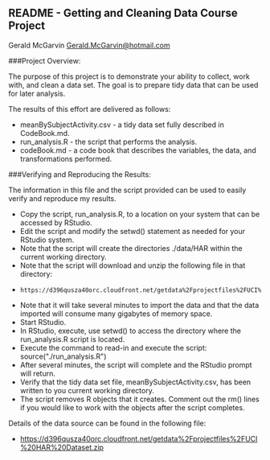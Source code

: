 ## README - Getting and Cleaning Data Course Project

Gerald McGarvin
Gerald.McGarvin@hotmail.com

###Project Overview: 

The purpose of this project is to demonstrate your ability to collect, work with, and clean a data set. The goal is to prepare tidy data that can be used for later analysis.

The results of this effort are delivered as follows:
* meanBySubjectActivity.csv - a tidy data set fully described in CodeBook.md.
* run_analysis.R - the script that performs the analysis.
* codeBook.md - a code book that describes the variables, the data, and transformations performed. 

###Verifying and Reproducing the Results:

The information in this file and the script provided can be used to easily verify and reproduce my results.

* Copy the script, run_analysis.R, to a location on your system that can be accessed by RStudio.
* Edit the script and modify the setwd() statement as needed for your RStudio system.
* Note that the script will create the directories ./data/HAR within the current working directory.
* Note that the script will download and unzip the following file in that directory:
*     https://d396qusza40orc.cloudfront.net/getdata%2Fprojectfiles%2FUCI%20HAR%20Dataset.zip
* Note that it will take several minutes to import the data and that the data imported will consume many gigabytes of memory space.
* Start RStudio.
* In RStudio, execute, use setwd() to access the directory where the run_analysis.R script is located.
* Execute the command to read-in and execute the script: source("./run_analysis.R")
* After several minutes, the script will complete and the RStudio prompt will return.
* Verify that the tidy data set file, meanBySubjectActivity.csv, has been written to you current working directory.
* The script removes R objects that it creates. Comment out the rm() lines if you would like to work with the objects after the script completes.


Details of the data source can be found in the following file:
*  https://d396qusza40orc.cloudfront.net/getdata%2Fprojectfiles%2FUCI%20HAR%20Dataset.zip

